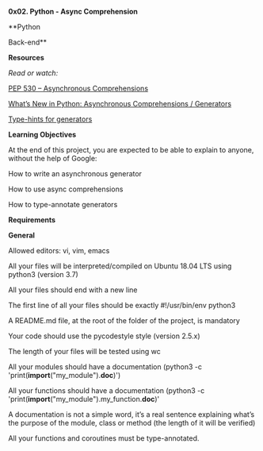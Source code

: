 **0x02. Python - Async Comprehension**

**Python

Back-end**

**Resources**

*Read or watch:*

[PEP 530 – Asynchronous Comprehensions]()

[What’s New in Python: Asynchronous Comprehensions / Generators]()

[Type-hints for generators]()

**Learning Objectives**

At the end of this project, you are expected to be able to explain to anyone, without the help of Google:

How to write an asynchronous generator

How to use async comprehensions

How to type-annotate generators

**Requirements**

**General**

Allowed editors: vi, vim, emacs

All your files will be interpreted/compiled on Ubuntu 18.04 LTS using python3 (version 3.7)

All your files should end with a new line

The first line of all your files should be exactly #!/usr/bin/env python3

A README.md file, at the root of the folder of the project, is mandatory

Your code should use the pycodestyle style (version 2.5.x)

The length of your files will be tested using wc

All your modules should have a documentation (python3 -c 'print(__import__("my_module").__doc__)')

All your functions should have a documentation (python3 -c 'print(__import__("my_module").my_function.__doc__)'

A documentation is not a simple word, it’s a real sentence explaining what’s the purpose of the module, class or method (the length of it will be verified)

All your functions and coroutines must be type-annotated.
